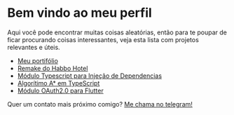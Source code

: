 # Bem vindo ao meu perfil

Aqui você pode encontrar muitas coisas aleatórias, então para te poupar de ficar procurando coisas interessantes, veja esta lista com projetos relevantes e úteis.

- [Meu portifólio](http://salomaosnff.github.io/)
- [Remake do Habbo Hotel](https://github.com/open-hotel)
- [Módulo Typescript para Injeção de Dependencias](https://github.com/open-hotel/injets)
- [Algorítimo A* em TypeScript](https://github.com/salomaosnff/A-Typescript)
- [Módulo OAuth2.0 para Flutter](https://github.com/salomaosnff/oauth_dio)

Quer um contato mais próximo comigo? [Me chama no telegram!](https://t.me/salomaosnff)
